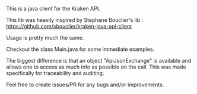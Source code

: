 
This is a java client for the Kraken API.

This lib was heavily inspired by Stephane Bouclier's lib : https://github.com/sbouclier/kraken-java-api-client

Usage is pretty much the same.

Checkout the class Main.java for some immediate examples. 

The biggest difference is that an object "ApiJsonExchange" is available and allows one to access as much info as possible
on the call.
This was made specifically for traceability and auditing.

Feel free to create issues/PR for any bugs and/or improvements.